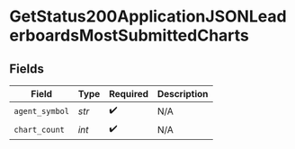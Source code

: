 # GetStatus200ApplicationJSONLeaderboardsMostSubmittedCharts


## Fields

| Field              | Type               | Required           | Description        |
| ------------------ | ------------------ | ------------------ | ------------------ |
| `agent_symbol`     | *str*              | :heavy_check_mark: | N/A                |
| `chart_count`      | *int*              | :heavy_check_mark: | N/A                |